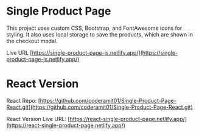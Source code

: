# Single Product Page

This project uses custom CSS, Bootstrap, and FontAwesome icons for styling. It also uses local storage to save the products, which are shown in the checkout modal.

Live URL
[https://single-product-page-js.netlify.app/](https://single-product-page-js.netlify.app/)

# React Version

React Repo: [https://github.com/coderamit01/Single-Product-Page-React.git](https://github.com/coderamit01/Single-Product-Page-React.git)

React Version Live URL: [https://react-single-product-page.netlify.app/](https://react-single-product-page.netlify.app/)